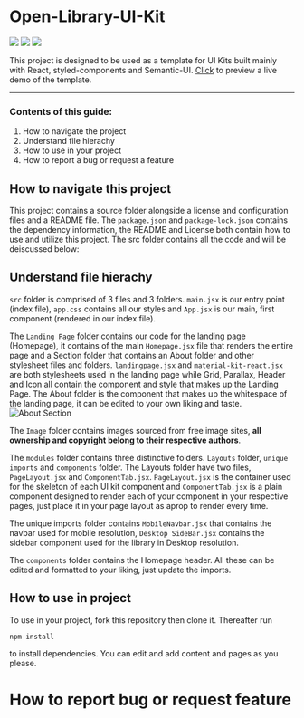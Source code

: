 # Open-Library-UI-Kit #

<p>
    <a href="https://github.com/ShafSpecs/Open-Library-UI-Kit/blob/main/LICENSE" alt="License">
        <img src="https://img.shields.io/github/license/ShafSpecs/Open-Library-UI-Kit" /></a>
   <a href="https://github.com/ShafSpecs/Open-Library-UI-Kit/stargazers" alt="Stars">
        <img src="https://img.shields.io/github/stars/ShafSpecs/Open-Library-UI-Kit" /></a>
  <a href="https://github.com/ShafSpecs/Open-Library-UI-Kit/network/members" alt="Forks">
        <img src="https://img.shields.io/github/forks/ShafSpecs/Open-Library-UI-Kit" /></a>
</p>

This project is designed to be used as a template for UI Kits built mainly with React, styled-components and Semantic-UI. [Click](https://openlibrary-ui-kit.vercel.app) to preview a live demo of the template.

---

### Contents of this guide: ###

1. How to navigate the project
2. Understand file hierachy
3. How to use in your project
4. How to report a bug or request a feature


## How to navigate this project

This project contains a source folder alongside a license and configuration files and a README file.
The `package.json` and `package-lock.json` contains the dependency information, the README and License both contain how to use and utilize this project. 
The src folder contains all the code and will be deiscussed below:


## Understand file hierachy

`src` folder is comprised of 3 files and 3 folders. `main.jsx` is our entry point (index file), `app.css` contains all our styles and `App.jsx` is our main, first component (rendered in our index file). 


The `Landing Page` folder contains our code for the landing page (Homepage), it contains of the main `Homepage.jsx` file that renders the entire page and a Section folder that contains an About folder and other stylesheet files and folders. `landingpage.jsx` and `material-kit-react.jsx` are both stylesheets used in the landing page while Grid, Parallax, Header and Icon all contain the component and style that makes up the Landing Page. The About folder is the component that makes up the whitespace of the landing page, it can be edited to your own liking and taste. 
![About Section](https://user-images.githubusercontent.com/69679506/127505904-5f8632c1-58c0-4fc7-b8ac-fdcfaed0462b.png)



The `Image` folder contains images sourced from free image sites, **all ownership and copyright belong to their respective authors**.


The `modules` folder contains three distinctive folders. `Layouts` folder, `unique imports` and `components` folder. The Layouts folder have two files, `PageLayout.jsx` and `ComponentTab.jsx`. `PageLayout.jsx` is the container used for the skeleton of each UI kit component and `ComponentTab.jsx` is a plain component designed to render each of your component in your respective pages, just place it in your page layout as aprop to render every time.

The unique imports folder contains `MobileNavbar.jsx` that contains the navbar used for mobile resolution, `Desktop SideBar.jsx` contains  the sidebar component used for the library in Desktop resolution. 


The `components` folder contains the Homepage header. All these can be edited and formatted to your liking, just update the imports.


## How to use in project

To use in your project, fork this repository then clone it. Thereafter run
```
npm install
```
to install dependencies. You can edit and add content and pages as you please. 


# How to report bug or request feature

